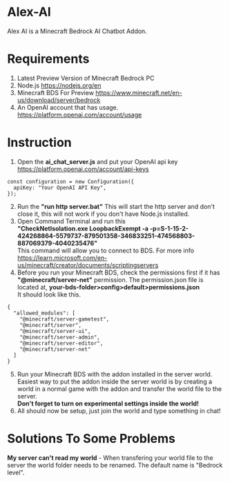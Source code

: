 # Alex-AI
Alex AI is a Minecraft Bedrock AI Chatbot Addon.

# Requirements
1. Latest Preview Version of Minecraft Bedrock PC
2. Node.js https://nodejs.org/en
3. Minecraft BDS For Preview https://www.minecraft.net/en-us/download/server/bedrock
4. An OpenAI account that has usage. https://platform.openai.com/account/usage

# Instruction
1. Open the **ai_chat_server.js** and put your OpenAI api key\
https://platform.openai.com/account/api-keys
```
const configuration = new Configuration({
  apiKey: "Your OpenAI API Key",
});
```
2. Run the **"run http server.bat"**
This will start the http server and don't close it, this will not work if you don't have Node.js installed.
3. Open Command Terminal and run this\
**"CheckNetIsolation.exe LoopbackExempt -a -p=S-1-15-2-424268864-5579737-879501358-346833251-474568803-887069379-4040235476"**\
This command will allow you to connect to BDS. For more info https://learn.microsoft.com/en-us/minecraft/creator/documents/scriptingservers
4. Before you run your Minecraft BDS, check the permissions first if it has **"@minecraft/server-net"** permission.
The permission.json file is located at, **your-bds-folder>config>default>permissions.json**\
It should look like this.
```
{
  "allowed_modules": [
    "@minecraft/server-gametest",
    "@minecraft/server",
    "@minecraft/server-ui",
    "@minecraft/server-admin",
    "@minecraft/server-editor",
    "@minecraft/server-net"
  ]
}

```
5. Run your Minecraft BDS with the addon installed in the server world.
Easiest way to put the addon inside the server world is by creating a world in a normal game with the addon and transfer the world file to the server.\
**Don't forget to turn on experimental settings inside the world!**
6. All should now be setup, just join the world and type something in chat!

# Solutions To Some Problems
**My server can't read my world** - When transfering your world file to the server the world folder needs to be renamed. The default name is "Bedrock level".



